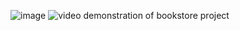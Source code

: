 ![image](https://github.com/user-attachments/assets/e7788758-c738-4b72-b1ff-9d4311ad1020)
![video demonstration of bookstore project](https://github.com/user-attachments/assets/86131d04-bdcc-440f-8b14-c551998cc841)

